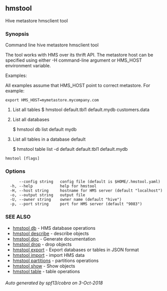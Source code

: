 ## hmstool

Hive metastore hmsclient tool

### Synopsis

Command line hive metastore hmsclient tool

The tool works with HMS over its thrift API. The metastore host can be specified
using either -H command-line argument or HMS_HOST environment variable.

Examples:

All examples assume that HMS_HOST point to correct metastore. For example:

	export HMS_HOST=mymetastore.mycompany.com

1. List all tables
	$ hmstool
	default.tbl1
	default.mydb
	customers.data

2. List all databases

	$ hmstool db list
	default
	mydb

3. List all tables in a database default

	$ hmstool table list -d default
	default.tbl1
	default.mydb


```
hmstool [flags]
```

### Options

```
      --config string   config file (default is $HOME/.hmstool.yaml)
  -h, --help            help for hmstool
  -H, --host string     hostname for HMS server (default "localhost")
  -o, --output string   output file
  -U, --owner string    owner name (default "hive")
  -p, --port string     port for HMS server (default "9083")
```

### SEE ALSO

* [hmstool db](hmstool_db.md)	 - HMS database operations
* [hmstool describe](hmstool_describe.md)	 - describe objects
* [hmstool doc](hmstool_doc.md)	 - Generate documentation
* [hmstool drop](hmstool_drop.md)	 - drop objects
* [hmstool export](hmstool_export.md)	 - Export databases or tables in JSON format
* [hmstool import](hmstool_import.md)	 - import HMS data
* [hmstool partitions](hmstool_partitions.md)	 - partitions operations
* [hmstool show](hmstool_show.md)	 - Show objects
* [hmstool table](hmstool_table.md)	 - table operations

###### Auto generated by spf13/cobra on 3-Oct-2018
